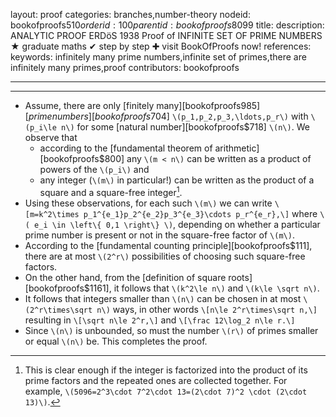 layout: proof
categories: branches,number-theory
nodeid: bookofproofs$510
orderid: 100
parentid: bookofproofs$8099
title: 
description: ANALYTIC PROOF ERDöS 1938 Proof of INFINITE SET OF PRIME NUMBERS &#9733; graduate maths &#10004; step by step &#10010; visit BookOfProofs now!
references: 
keywords: infinitely many prime numbers,infinite set of primes,there are infinitely many primes,proof
contributors: bookofproofs

---


---

* Assume, there are only [finitely many][bookofproofs$985] [prime numbers][bookofproofs$704] `\(p_1,p_2,p_3,\ldots,p_r\)` with `\(p_i\le n\)` for some [natural number][bookofproofs$718] `\(n\)`.  We observe that 
   * according to the [fundamental theorem of arithmetic][bookofproofs$800] any `\(m < n\)` can be written as a product of powers of the `\(p_i\)` and
   * any integer (`\(m\)` in particular!) can be written as the product of a square and a square-free integer[^1]. 
* Using these observations, for each such `\(m\)` we can write
`\[m=k^2\times p_1^{e_1}p_2^{e_2}p_3^{e_3}\cdots p_r^{e_r},\]`
where `\( e_i \in \left\{ 0,1 \right\} \)`, depending on whether a particular prime number is present or not in the square-free factor of `\(m\)`. 
* According to the [fundamental counting principle][bookofproofs$111], there are at most `\(2^r\)` possibilities of choosing such square-free factors. 
* On the other hand, from the [definition of square roots][bookofproofs$1161], it follows that  `\(k^2\le n\)` and `\(k\le \sqrt n\)`.
* It follows that integers smaller than `\(n\)` can be chosen in at most `\(2^r\times\sqrt n\)` ways, in other words
`\[n\le 2^r\times\sqrt n,\]`
resulting in 
`\[\sqrt n\le 2^r,\]`
and
`\[\frac 12\log_2 n\le r.\]`
* Since `\(n\)` is unbounded, so must the number `\(r\)` of primes smaller or equal `\(n\)` be. This completes the proof.


[^1]: This is clear enough if the integer is factorized into the product of its prime factors and the repeated ones are collected together. For example, `\(5096=2^3\cdot 7^2\cdot 13=(2\cdot 7)^2 \cdot (2\cdot 13)\)`.
